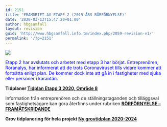 ```yaml
---
id: 2151
title: 'FRAMDRIFT AV ETAPP 2 (2019 ÅRS RÖRFÖRNYELSE)'
date: '2020-03-13T15:47:20+01:00'
author: hbgsamfall
layout: revision
guid: 'http://www.hbgsamfall.info.tm/index.php/2059-revision-v1/'
permalink: '/?p=2151'
---
```


[![](http://www.hbgsamfall.win/wp-content/uploads/2014/03/wizard-id-plumber-510x167.jpg)](http://www.hbgsamfall.win/wp-content/uploads/2014/03/wizard-id-plumber-510x167.jpg)

<span style="color: #0000ff;">Etapp 2 har avslutats och arbetet med etapp 3 har börjat. Entreprenören, Röranalys, har informerat att de trots Coronaviruset tills vidare kommer att fortsätta enligt plan. De kommer dock inte att gå in i fastigheter med sjuka eller personer i karantän. </span>

**Tidplaner [Tidplan Etapp 3 2020, Område 8](http://www.hbgsamfall.win/wp-content/uploads/2019/11/Ny-tidplan-Etapp-3-2020-Område-8.pdf)**

Information från entreprenören och de ställningstaganden och tilläggsval som fastighetsägare kan göra återfinns under rubriken **[RÖRFÖRNYELSE – FRAMÅTSKRIDANDE](http://www.hbgsamfall.win/index.php/information-2/rorfornyelse-framatskridande/)**

**Grov tidplanering för hela projekt [Ny grovtidplan 2020-2024](http://www.hbgsamfall.win/wp-content/uploads/2019/11/Ny-grovtidplan-2020-2024.pdf)**